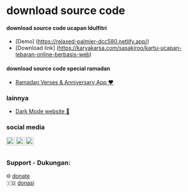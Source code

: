 # download source code

#### download source code ucapan Idulfitri
* [Demo] (https://relaxed-palmier-dcc580.netlify.app/)
* [Download link] (https://karyakarsa.com/sasakiroo/kartu-ucapan-lebaran-online-berbasis-web)
#### download source code special ramadan
* [Ramadan Verses & Anniversary App ❤](https://karyakarsa.com/sasakiroo/ramadan-verses-source-code)
### lainnya
* [Dark Mode website 🌙](https://safefileku.com/download/7Vmcfhc929CqxD1)


### social media

[<img align="left" alt="sasakiroo | Instagram" width="22px" src="https://cdn.jsdelivr.net/npm/simple-icons@v3/icons/instagram.svg" />][instagram]
[<img align="left" alt="sasakiroo | Youtube" width="22px" src="https://cdn.jsdelivr.net/npm/simple-icons@v3/icons/youtube.svg" />][youtube]
[<img align="left" alt="sasakiroo | Tiktok" width="22px" src="https://cdn.jsdelivr.net/npm/simple-icons@v3/icons/tiktok.svg" />][tiktok]

<br> <br>

### Support - Dukungan:

🌐  [donate]
<br>
🇮🇩  [donasi]



[donasi]: https://saweria.co/sasakiroo
[donate]: https://paypal.me/sasakiroo
[youtube]: https://www.youtube.com/channel/UCze-cYXPTvZtiKSaJ0BR5Yg
[instagram]: https://instagram.com/sasakiroo___
[tiktok]: tiktok.com/@boringcodes
